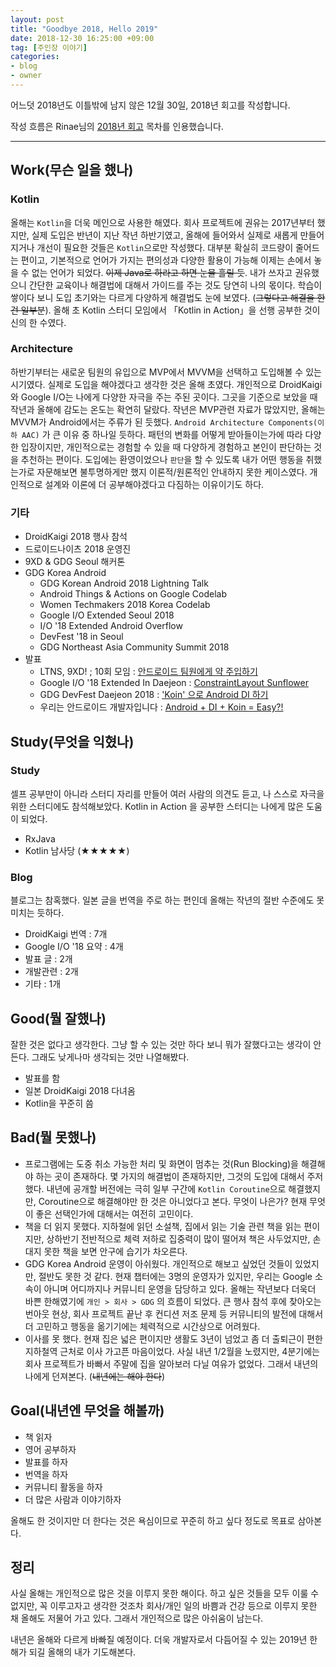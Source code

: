 ```yaml
---
layout: post
title: "Goodbye 2018, Hello 2019"
date: 2018-12-30 16:25:00 +09:00
tag: [주인장 이야기]
categories:
- blog
- owner
---
```


어느덧 2018년도 이틀밖에 남지 않은 12월 30일, 2018년 회고를 작성합니다.

작성 흐름은 Rinae님의 [2018년 회고](https://adhrinae.github.io/posts/retrospective-2018?fbclid=IwAR3K-oF1ogsE4tCRlzHdYOHqXKii0LF9q39ep_HaQ1n1W-SZhyGLr1QfND8) 목차를 인용했습니다.

<!--more-->

- - -

## Work(무슨 일을 했나)

### Kotlin

올해는 `Kotlin`을 더욱 메인으로 사용한 해였다. 회사 프로젝트에 권유는 2017년부터 했지만, 실제 도입은 반년이 지난 작년 하반기였고, 올해에 들어와서 실제로 새롭게 만들어지거나 개선이 필요한 것들은 `Kotlin`으로만 작성했다. 대부분 확실히 코드량이 줄어드는 편이고, 기본적으로 언어가 가지는 편의성과 다양한 활용이 가능해 이제는 손에서 놓을 수 없는 언어가 되었다. ~~이제 Java로 하라고 하면 눈물 흘릴 듯~~. 내가 쓰자고 권유했으니 간단한 교육이나 해결법에 대해서 가이드를 주는 것도 당연히 나의 몫이다. 학습이 쌓이다 보니 도입 초기와는 다르게 다양하게 해결법도 눈에 보였다. (~~그렇다고 해결을 한 건 일부분~~). 올해 초 Kotlin 스터디 모임에서 「Kotlin in Action」을 선행 공부한 것이 신의 한 수였다.

### Architecture

하반기부터는 새로운 팀원의 유입으로 MVP에서 MVVM을 선택하고 도입해볼 수 있는 시기였다. 실제로 도입을 해야겠다고 생각한 것은 올해 초였다. 개인적으로 DroidKaigi와 Google I/O는 나에게 다양한 자극을 주는 주된 곳이다. 그곳을 기준으로 보았을 때 작년과 올해에 감도는 온도는 확연히 달랐다. 작년은 MVP관련 자료가 많았지만, 올해는 MVVM가 Android에서는 주류가 된 듯했다. `Android Architecture Components(이하 AAC)`  가 큰 이유 중 하나일 듯하다. 패턴의 변화를 어떻게 받아들이는가에 따라 다양한 입장이지만, 개인적으로는 경험할 수 있을 때 다양하게 경험하고 본인이 판단하는 것을 추천하는 편이다. 도입에는 환영이었으나 `판단`을 할 수 있도록 내가 어떤 행동을 취했는가로 자문해보면 불투명하게만 했지 이론적/원론적인 안내하지 못한 케이스였다. 개인적으로 설계와 이론에 더 공부해야겠다고 다짐하는 이유이기도 하다.

### 기타

- DroidKaigi 2018 행사 참석
- 드로이드나이츠 2018 운영진
- 9XD & GDG Seoul 해커톤
- GDG Korea Android
  - GDG Korean Android 2018 Lightning Talk
  - Android Things & Actions on Google Codelab
  - Women Techmakers 2018 Korea Codelab
  - Google I/O Extended Seoul 2018
  - I/O '18 Extended Android Overflow
  - DevFest '18 in Seoul
  - GDG Northeast Asia Community Summit 2018
- 발표
  - LTNS, 9XD! ; 10회 모임 : [안드로이드 팀원에게 약 주입하기](https://speakerdeck.com/pluu/andeuroideu-timweonege-yag-juibhagi)
  - Google I/O '18 Extended In Daejeon : [ConstraintLayout Sunflower](https://speakerdeck.com/pluu/o-18-extended-in-daejeon-part2)
  - GDG DevFest Daejeon 2018 : ['Koin' 으로 Android DI 하기](https://speakerdeck.com/pluu/koin-euro-android-di-hagi)
  - 우리는 안드로이드 개발자입니다 : [Android + DI + Koin = Easy?!](https://adhrinae.github.io/posts/retrospective-2018?fbclid=IwAR3K-oF1ogsE4tCRlzHdYOHqXKii0LF9q39ep_HaQ1n1W-SZhyGLr1QfND8)

## Study(무엇을 익혔나)

### Study

셀프 공부만이 아니라 스터디 자리를 만들어 여러 사람의 의견도 듣고, 나 스스로 자극을 위한 스터디에도 참석해보았다. Kotlin in Action 을 공부한 스터디는 나에게 많은 도움이 되었다.

- RxJava
- Kotlin 남사당 (★★★★★)

### Blog

블로그는 참혹했다. 일본 글을 번역을 주로 하는 편인데 올해는 작년의 절반 수준에도 못 미치는 듯하다.

- DroidKaigi 번역 : 7개
- Google I/O '18 요약 : 4개
- 발표 글 : 2개
- 개발관련 : 2개
- 기타 : 1개

## Good(뭘 잘했나)

잘한 것은 없다고 생각한다. 그냥 할 수 있는 것만 하다 보니 뭐가 잘했다고는 생각이 안든다. 그래도 낮게나마 생각되는 것만 나열해봤다.

- 발표를 함
- 일본 DroidKaigi 2018 다녀옴
- Kotlin을 꾸준히 씀

## Bad(뭘 못했나)

- 프로그램에는 도중 취소 가능한 처리 및 화면이 멈추는 것(Run Blocking)을 해결해야 하는 곳이 존재하다. 몇 가지의 해결법이 존재하지만, 그것의 도입에 대해서 주저했다. 내년에 공개할 버전에는 극히 일부 구간에 `Kotlin Coroutine`으로 해결했지만, Coroutine으로 해결해야만 한 것은 아니었다고 본다. 무엇이 나은가? 현재 무엇이 좋은 선택인가에 대해서는 여전히 고민이다. 
- 책을 더 읽지 못했다. 지하철에 읽던 소설책, 집에서 읽는 기술 관련 책을 읽는 편이지만, 상하반기 전반적으로 체력 저하로 집중력이 많이 떨어져 책은 사두었지만, 손대지 못한 책을 보면 안구에 습기가 차오른다.
- GDG Korea Android 운영이 아쉬웠다. 개인적으로 해보고 싶었던 것들이 있었지만, 절반도 못한 것 같다. 현재 챕터에는 3명의 운영자가 있지만, 우리는 Google 소속이 아니며 어디까지나 커뮤니티 운영을 담당하고 있다. 올해는 작년보다 더욱더 바쁜 한해였기에 `개인 > 회사 > GDG` 의 흐름이 되었다. 큰 행사 참석 후에 찾아오는 번아웃 현상, 회사 프로젝트 끝난 후 컨디션 저조 문제 등 커뮤니티의 발전에 대해서 더 고민하고 행동을 옮기기에는 체력적으로 시간상으로 어려웠다.
- 이사를 못 했다. 현재 집은 넓은 편이지만 생활도 3년이 넘었고 좀 더 출퇴근이 편한 지하철역 근처로 이사 가고픈 마음이었다. 사실 내년 1/2월을 노렸지만, 4분기에는 회사 프로젝트가 바빠서 주말에 집을 알아보러 다닐 여유가 없었다. 그래서 내년의 나에게 던져본다. (~~내년에는 해야 한다~~)

## Goal(내년엔 무엇을 해볼까)

- 책 읽자
- 영어 공부하자
- 발표를 하자
- 번역을 하자
- 커뮤니티 활동을 하자
- 더 많은 사람과 이야기하자

올해도 한 것이지만 더 한다는 것은 욕심이므로 꾸준히 하고 싶다 정도로 목표로 삼아본다. 

## 정리

사실 올해는 개인적으로 많은 것을 이루지 못한 해이다. 하고 싶은 것들을 모두 이룰 수 없지만, 꼭 이루고자고 생각한 것조차 회사/개인 일의 바쁨과 건강 등으로 이루지 못한 채 올해도 저물어 가고 있다. 그래서 개인적으로 많은 아쉬움이 남는다.

내년은 올해와 다르게 바빠질 예정이다. 더욱 개발자로서 다듬어질 수 있는 2019년 한 해가 되길 올해의 내가 기도해본다.